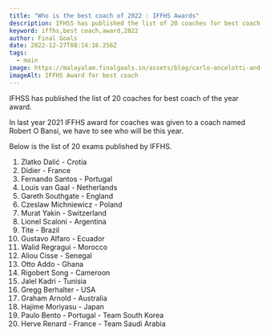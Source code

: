 ```yaml
---
title: "Who is the best coach of 2022 : IFFHS Awards"
description: IFHSS has published the list of 20 coaches for best coach of the year award.
keyword: iffhs,best coach,award,2022
author: Final Goals
date: 2022-12-27T08:14:16.256Z
tags:
  - main
image: https://malayalam.finalgoals.in/assets/blog/carlo-ancelotti-and-pep-guardiola.jpeg
imageAlt: IFFHS Award for best coach
---
```

IFHSS has published the list of 20 coaches for best coach of the year award.

In last year 2021 IFFHS award for coaches was given to a coach named Robert O Bansi, we have to see who will be this year.

Below is the list of 20 exams published by IFFHS.

1. Zlatko Dalić - Crotia
2. D﻿idier - France
3. F﻿ernando Santos - Portugal
4. L﻿ouis van Gaal - Netherlands
5. G﻿areth Southgate - England
6. C﻿zeslaw Michniewicz - Poland
7. M﻿urat Yakin - Switzerland
8. L﻿ionel Scaloni - Argentina
9. T﻿ite - Brazil
10. G﻿ustavo Alfaro - Ecuador
11. W﻿alid Regragui - Morocco
12. A﻿liou Cisse - Senegal
13. O﻿tto Addo - Ghana
14. R﻿igobert Song - Cameroon
15. J﻿alel Kadri - Tunisia
16. G﻿regg Berhalter - USA
17. G﻿raham Arnold - Australia
18. H﻿ajime Moriyasu - Japan
19. P﻿aulo Bento - Portugal - Team South Korea
20. H﻿erve Renard - France - Team Saudi Arabia